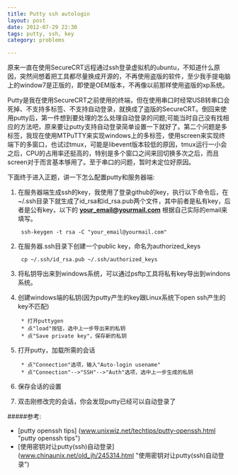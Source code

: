 ```yaml
---
title: Putty ssh autologin
layout: post
date: 2012-07-29 22:30
tags: putty, ssh, key
category: problems

---
```


原来一直在使用SecureCRT远程通过ssh登录虚拟机的ubuntu，不知道什么原因，突然间想着把工具都尽量换成开源的，不再使用盗版的软件，至少我手提电脑上的window7是正版的，即使是OEM版本，不再像以前那样使用盗版的xp系统。

Putty是我在使用SecureCRT之前使用的终端，但在使用串口时经常USB转串口会死掉、不支持多标签、不支持自动登录，就换成了盗版的SecureCRT。倒回来使用putty后，第一件想到要处理的怎么处理自动登录的问题;可能当时自己没有找相应的方法吧，原来要让putty支持自动登录简单设置一下就好了。第二个问题是多标签，我现在使用MTPuTTY来实现windows上的多标签，使用screen来实现终端下的多窗口，也试过tmux，可能是libevent版本较低的原因，tmux运行一小会之后，CPU的占用率还挺高的，特别是多个窗口之间来回切换多次之后，而且screen对于而言基本够用了。至于串口的问题，暂时未定位好原因。

下面终于进入正题，讲一下怎么配置putty和服务器端:

1. 在服务器端生成ssh的key，我使用了登录github的key，执行以下命令后，在~/.ssh目录下就生成了id_rsa和id_rsa.pub两个文件，其中前者是私有key，后者是公有key，以下的 **your_email@yourmail.com** 根据自己实际的email来填写。

        ssh-keygen -t rsa -C "your_email@yourmail.com"

2. 在服务器.ssh目录下创建一个public key，命名为authorized_keys

        cp ~/.ssh/id_rsa.pub ~/.ssh/authorized_keys

3. 将私钥导出来到windows系统，可以通过psftp工具将私有key导出到windons系统。

4. 创建windows端的私钥(因为putty产生的key跟Linux系统下open ssh产生的key不匹配)

        * 打开puttygen
        * 点"load"按钮，选中上一步导出来的私钥
        * 点"Save private key"，保存新的私钥

5. 打开putty，加载所需的会话

        * 点"Connection"选项，输入"Auto-login usename"
        * 点"Connection"-->"SSH"-->"Auth"选项，选中上一步生成的私钥

6. 保存会话的设置

7. 双击刚修改完的会话，你会发现putty已经可以自动登录了


#####参考:

* [putty openssh tips] (www.unixwiz.net/techtips/putty-openssh.html "putty openssh tips")
* [使用密钥对让putty(ssh)自动登录] (www.chinaunix.net/old_jh/245314.html "使用密钥对让putty(ssh)自动登录")
